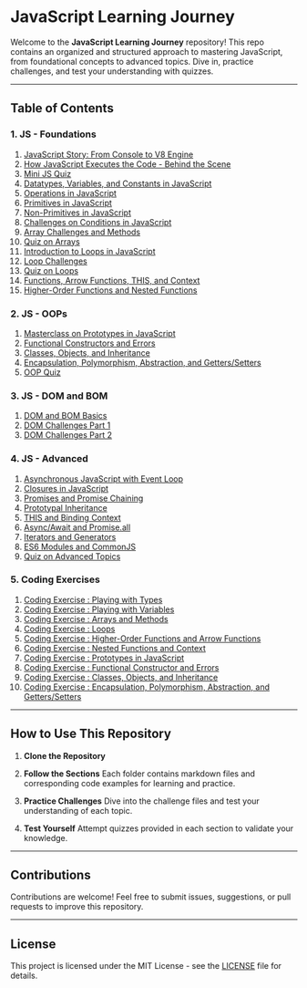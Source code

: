 # JavaScript Learning Journey

Welcome to the **JavaScript Learning Journey** repository! This repo contains an organized and structured approach to mastering JavaScript, from foundational concepts to advanced topics. Dive in, practice challenges, and test your understanding with quizzes.

---

## Table of Contents

### **1. JS - Foundations**
1. [JavaScript Story: From Console to V8 Engine](./foundations/js_story.md)
2. [How JavaScript Executes the Code - Behind the Scene](./foundations/js_execution.md)
3. [Mini JS Quiz](./foundations/quiz4.md)
4. [Datatypes, Variables, and Constants in JavaScript](./foundations/datatypes_variables_constants.md)
5. [Operations in JavaScript](./foundations/operations.md)
6. [Primitives in JavaScript](./foundations/primitives.md)
7. [Non-Primitives in JavaScript](./foundations/non_primitives.md)
8. [Challenges on Conditions in JavaScript](./foundations/condition_challenges.md)
9. [Array Challenges and Methods](./foundations/array_challenges.md)
10. [Quiz on Arrays](./foundations/quiz5.md)
11. [Introduction to Loops in JavaScript](./foundations/loops_intro.md)
12. [Loop Challenges](./foundations/loop_challenges.md)
13. [Quiz on Loops](./foundations/quiz6.md)
14. [Functions, Arrow Functions, THIS, and Context](./foundations/functions_arrow_this.md)
15. [Higher-Order Functions and Nested Functions](./foundations/higher_nested_functions.md)

### **2. JS - OOPs**
1. [Masterclass on Prototypes in JavaScript](./oops/prototypes_masterclass.md)
2. [Functional Constructors and Errors](./oops/functional_constructors_errors.md)
3. [Classes, Objects, and Inheritance](./oops/classes_objects_inheritance.md)
4. [Encapsulation, Polymorphism, Abstraction, and Getters/Setters](./oops/oop_principles.md)
5. [OOP Quiz](./oops/quiz7.md)

### **3. JS - DOM and BOM**
1. [DOM and BOM Basics](./dom_bom/dom_bom_basics.md)
2. [DOM Challenges Part 1](./dom_bom/dom_challenges1.md)
3. [DOM Challenges Part 2](./dom_bom/dom_challenges2.md)

### **4. JS - Advanced**
1. [Asynchronous JavaScript with Event Loop](./advanced/async_event_loop.md)
2. [Closures in JavaScript](./advanced/closures.md)
3. [Promises and Promise Chaining](./advanced/promises.md)
4. [Prototypal Inheritance](./advanced/prototypal_inheritance.md)
5. [THIS and Binding Context](./advanced/this_binding.md)
6. [Async/Await and Promise.all](./advanced/async_await.md)
7. [Iterators and Generators](./advanced/iterators_generators.md)
8. [ES6 Modules and CommonJS](./advanced/modules.md)
9. [Quiz on Advanced Topics](./advanced/quiz8.md)

### **5. Coding Exercises**
1. [Coding Exercise : Playing with Types](./exercises/exercise30.md)
2. [Coding Exercise : Playing with Variables](./exercises/exercise31.md)
3. [Coding Exercise : Arrays and Methods](./exercises/exercise32.md)
4. [Coding Exercise : Loops](./exercises/exercise33.md)
5. [Coding Exercise : Higher-Order Functions and Arrow Functions](./exercises/exercise34.md)
6. [Coding Exercise : Nested Functions and Context](./exercises/exercise35.md)
7. [Coding Exercise : Prototypes in JavaScript](./exercises/exercise36.md)
8. [Coding Exercise : Functional Constructor and Errors](./exercises/exercise37.md)
9. [Coding Exercise : Classes, Objects, and Inheritance](./exercises/exercise38.md)
10. [Coding Exercise : Encapsulation, Polymorphism, Abstraction, and Getters/Setters](./exercises/exercise39.md)

---

## How to Use This Repository

1. **Clone the Repository**
   

2. **Follow the Sections**
   Each folder contains markdown files and corresponding code examples for learning and practice.

3. **Practice Challenges**
   Dive into the challenge files and test your understanding of each topic.

4. **Test Yourself**
   Attempt quizzes provided in each section to validate your knowledge.

---

## Contributions

Contributions are welcome! Feel free to submit issues, suggestions, or pull requests to improve this repository.

---

## License

This project is licensed under the MIT License - see the [LICENSE](LICENSE) file for details.
